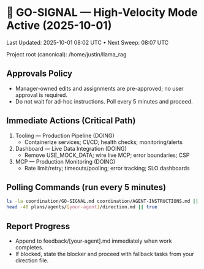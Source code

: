 # 🚀 GO-SIGNAL — High-Velocity Mode Active (2025-10-01)

Last Updated: 2025-10-01 08:02 UTC • Next Sweep: 08:07 UTC

Project root (canonical): /home/justin/llama_rag

## Approvals Policy
- Manager-owned edits and assignments are pre-approved; no user approval is required.
- Do not wait for ad-hoc instructions. Poll every 5 minutes and proceed.

## Immediate Actions (Critical Path)
1) Tooling — Production Pipeline (DOING)
   - Containerize services; CI/CD; health checks; monitoring/alerts
2) Dashboard — Live Data Integration (DOING)
   - Remove USE_MOCK_DATA; wire live MCP; error boundaries; CSP
3) MCP — Production Monitoring (DOING)
   - Rate limit/retry; timeouts/pooling; error tracking; SLO dashboards

## Polling Commands (run every 5 minutes)
```bash
ls -la coordination/GO-SIGNAL.md coordination/AGENT-INSTRUCTIONS.md || true
head -40 plans/agents/[your-agent]/direction.md || true
```

## Report Progress
- Append to feedback/[your-agent].md immediately when work completes.
- If blocked, state the blocker and proceed with fallback tasks from your direction file.
